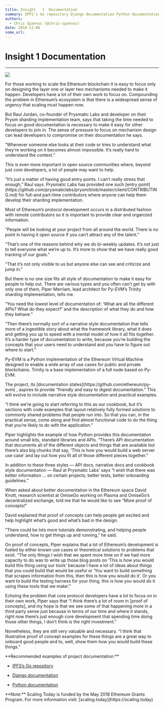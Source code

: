 ```yaml
---
title: Insight   1  Documentation
summary: IPFS’s Go repository Django documentation Python documentation
authors:
  - Chris Spannos (@chris-spannos)
date: 2018-11-06
some_url: 
---
```


# Insight   1  Documentation



----


![](https://cdn-images-1.medium.com/max/1600/1*LmBD9OaRAJPnBYBoZwyZMw.jpeg)


<p>For those working to scale the Ethereum blockchain it is easy to focus only on designing the layer one or layer two mechanisms needed to make it happen. Developers have a lot of their own work to focus on. Compounding the problem in Ethereum’s ecosystem is that there is a widespread sense of urgency that scaling must happen now.


<p>But Raul Jordan, co-founder of Prysmatic Labs and developer on their Prysm sharding implementation team, says that taking the time needed to focus on good documentation is necessary to make it easy for other developers to join in.
The sense of pressure to focus on mechanism design can lead developers to compromise on their documentation he says. 


<p>“Whenever someone else looks at their code or tries to understand what they’re working on it becomes almost impossible. It’s really hard to understand the context.”


<p>This is even more important in open source communities where, beyond just core developers, a lot of people may want to help.


<p>“It’s just a matter of having good entry points. I can’t really stress that enough,” Raul says.
Prysmatic Labs has provided one such [entry point](https://github.com/prysmaticlabs/prysm/blob/master/client/CONTRIBUTING.md) for full-and part-time contributors where anyone can help them develop their sharding implementation.


<p>Most of Ethereum’s protocol development occurs in a distributed fashion with remote contributors so it is important to provide clear and organized information.


<p>“People will be looking at your project from all around the world. There is no point in having it open source if you can’t attract any of the talent.”


<p>“That’s one of the reasons behind why we do bi-weekly updates. It’s not just to tell everyone what we’re up to. It’s more to show that we have really good tracking of our goals.”


<p>“That it’s not only visible to us but anyone else can see and criticize and jump in.”


<p>But there is no one size fits all style of documentation to make it easy for people to help out. There are various types and you often can’t get by with only one of them, Piper Merriam, lead architect for Py-EVM’s Trinity sharding implementation, tells me.


<p>“You need the lowest level of documentation of: ‘What are all the different APIs? What do they expect?’ and the description of what they do and how they behave.”


<p>“Then there’s normally sort of a narrative style documentation that tells more of a ingestible story about what the framework library, what it does and getting you up to speed with a mental model of how it all fits together. It’s a harder type of documentation to write, because you’re building the concepts that your users need to understand and you have to figure out where to start.”


<p>Py-EVM is a Python implementation of the Ethereum Virtual Machine designed to enable a wide array of use cases for public and private blockchains. Trinity is a base implementation of a full node based on Py-EVM.


<p>The project, its [documentation states](https://github.com/ethereum/py-evm) , aspires to provide “friendly and easy to digest documentation.” This will evolve to include narrative style documentation and practical examples.


<p>“I think we’re going to start referring to this as our cookbook, but it’s sections with code examples that layout relatively fully formed solutions to commonly shared problems that people run into. So that you can, in the practical sense, come along and find almost functional code to do the thing that you’re likely to do with the application.”


<p>Piper highlights the example of how Python provides this documentation around small kits, standard libraries and APIs.
“There’s API documentation that documents all of the different objects and things that are available but there’s also big chunks that say, ‘This is how you would build a web server use case’ and lay out how you fit all of those different pieces together.”


<p>In addition to these three styles — API docs, narrative docs and cookbook style documentation — Raul at Prysmatic Labs’ says “I wish that there was better information … on certain projects; better tests, better onboarding guidelines.”


<p>When asked about better documentation in the Ethereum space David Knott, research scientist at OmiseGo working on Plasma and OmiseGo’s decentralized exchange, told me that he would like to see “More proof of concepts!”


<p>David explained that proof of concepts can help people get excited and help highlight what’s good and what’s bad in the design.


<p>“There could be lots more tutorials demonstrating, and helping people understand, how to get things up and running,” he said.


<p>On proof of concepts, Piper explains that a lot of Ethereum’s development is fueled by either known use cases or theoretical solutions to problems that exist. “The only things I wish that we spent more time on if we had more capacity to do was to write up those blog posts on ‘This is how you would build this thing using our tools’ because I have a lot of ideas about things that you could build that would be useful or ‘You want to build something that scrapes information from this, then this is how you would do it’. Or you want to build the testing harness for your thing, this is how you would do it using these tools that we make’.”


<p>Echoing the problem that core protocol developers have a lot to focus on in their own work, Piper says that “I think there’s a lot of room in [proof of concepts], and my hope is that we see some of that happening more in a third party sense just because in terms of our time and where it stands, right now there’s just enough core development that spending time doing those other things, I don’t think is the right investment.”


<p>Nonetheless, they are still very valuable and necessary. “I think that illustrative proof of concept examples for these things are a great way to onboard good people and to, well, show them how you would build these things.”
 

<p>**Recommended examples of project documentation:** 

 *  [IPFS’s Go repository](https://github.com/ipfs/go-ipfs) 


 *  [Django documentation](https://docs.djangoproject.com/en/2.1/) 


 *  [Python documentation](https://docs.python.org/3/) 
 

<p>
**Note:** Scaling Today is funded by the May 2018 Ethereum Grants Program. For more information visit: [scaling.today](https://scaling.today) 
